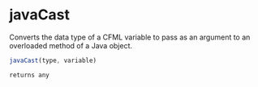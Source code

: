 # javaCast

Converts the data type of a CFML variable to pass as an argument to an overloaded method of a Java object.

```javascript
javaCast(type, variable)
```

```javascript
returns any
```
